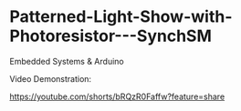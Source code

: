 # Patterned-Light-Show-with-Photoresistor---SynchSM
Embedded Systems & Arduino

Video Demonstration:

https://youtube.com/shorts/bRQzR0Faffw?feature=share
